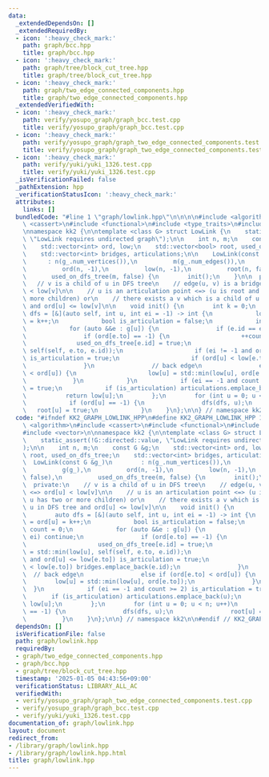 ```yaml
---
data:
  _extendedDependsOn: []
  _extendedRequiredBy:
  - icon: ':heavy_check_mark:'
    path: graph/bcc.hpp
    title: graph/bcc.hpp
  - icon: ':heavy_check_mark:'
    path: graph/tree/block_cut_tree.hpp
    title: graph/tree/block_cut_tree.hpp
  - icon: ':heavy_check_mark:'
    path: graph/two_edge_connected_components.hpp
    title: graph/two_edge_connected_components.hpp
  _extendedVerifiedWith:
  - icon: ':heavy_check_mark:'
    path: verify/yosupo_graph/graph_bcc.test.cpp
    title: verify/yosupo_graph/graph_bcc.test.cpp
  - icon: ':heavy_check_mark:'
    path: verify/yosupo_graph/graph_two_edge_connected_components.test.cpp
    title: verify/yosupo_graph/graph_two_edge_connected_components.test.cpp
  - icon: ':heavy_check_mark:'
    path: verify/yuki/yuki_1326.test.cpp
    title: verify/yuki/yuki_1326.test.cpp
  _isVerificationFailed: false
  _pathExtension: hpp
  _verificationStatusIcon: ':heavy_check_mark:'
  attributes:
    links: []
  bundledCode: "#line 1 \"graph/lowlink.hpp\"\n\n\n\n#include <algorithm>\n#include\
    \ <cassert>\n#include <functional>\n#include <type_traits>\n#include <vector>\n\
    \nnamespace kk2 {\n\ntemplate <class G> struct LowLink {\n    static_assert(!G::directed::value,\
    \ \"LowLink requires undirected graph\");\n\n    int n, m;\n    const G &g;\n\
    \    std::vector<int> ord, low;\n    std::vector<bool> root, used_on_dfs_tree;\n\
    \    std::vector<int> bridges, articulations;\n\n    LowLink(const G &g_)\n  \
    \      : n(g_.num_vertices()),\n          m(g_.num_edges()),\n          g(g_),\n\
    \          ord(n, -1),\n          low(n, -1),\n          root(n, false),\n   \
    \       used_on_dfs_tree(m, false) {\n        init();\n    }\n\n  private:\n \
    \   // v is a child of u in DFS tree\n    // edge(u, v) is a bridge <=> ord[u]\
    \ < low[v]\n\n    // u is an articulation point <=> (u is root and u has two or\
    \ more children) or\n    // there exists a v which is a child of u in DFS tree\
    \ and ord[u] <= low[v]\n\n    void init() {\n        int k = 0;\n        auto\
    \ dfs = [&](auto self, int u, int ei = -1) -> int {\n            low[u] = ord[u]\
    \ = k++;\n            bool is_articulation = false;\n            int count = 0;\n\
    \            for (auto &&e : g[u]) {\n                if (e.id == ei) continue;\n\
    \                if (ord[e.to] == -1) {\n                    ++count;\n      \
    \              used_on_dfs_tree[e.id] = true;\n                    low[u] = std::min(low[u],\
    \ self(self, e.to, e.id));\n                    if (ei != -1 and ord[u] <= low[e.to])\
    \ is_articulation = true;\n                    if (ord[u] < low[e.to]) bridges.emplace_back(e.id);\n\
    \                }\n                // back edge\n                else if (ord[e.to]\
    \ < ord[u]) {\n                    low[u] = std::min(low[u], ord[e.to]);\n   \
    \             }\n            }\n            if (ei == -1 and count >= 2) is_articulation\
    \ = true;\n            if (is_articulation) articulations.emplace_back(u);\n \
    \           return low[u];\n        };\n        for (int u = 0; u < n; u++)\n\
    \            if (ord[u] == -1) {\n                dfs(dfs, u);\n             \
    \   root[u] = true;\n            }\n    }\n};\n\n} // namespace kk2\n\n\n"
  code: "#ifndef KK2_GRAPH_LOWLINK_HPP\n#define KK2_GRAPH_LOWLINK_HPP 1\n\n#include\
    \ <algorithm>\n#include <cassert>\n#include <functional>\n#include <type_traits>\n\
    #include <vector>\n\nnamespace kk2 {\n\ntemplate <class G> struct LowLink {\n\
    \    static_assert(!G::directed::value, \"LowLink requires undirected graph\"\
    );\n\n    int n, m;\n    const G &g;\n    std::vector<int> ord, low;\n    std::vector<bool>\
    \ root, used_on_dfs_tree;\n    std::vector<int> bridges, articulations;\n\n  \
    \  LowLink(const G &g_)\n        : n(g_.num_vertices()),\n          m(g_.num_edges()),\n\
    \          g(g_),\n          ord(n, -1),\n          low(n, -1),\n          root(n,\
    \ false),\n          used_on_dfs_tree(m, false) {\n        init();\n    }\n\n\
    \  private:\n    // v is a child of u in DFS tree\n    // edge(u, v) is a bridge\
    \ <=> ord[u] < low[v]\n\n    // u is an articulation point <=> (u is root and\
    \ u has two or more children) or\n    // there exists a v which is a child of\
    \ u in DFS tree and ord[u] <= low[v]\n\n    void init() {\n        int k = 0;\n\
    \        auto dfs = [&](auto self, int u, int ei = -1) -> int {\n            low[u]\
    \ = ord[u] = k++;\n            bool is_articulation = false;\n            int\
    \ count = 0;\n            for (auto &&e : g[u]) {\n                if (e.id ==\
    \ ei) continue;\n                if (ord[e.to] == -1) {\n                    ++count;\n\
    \                    used_on_dfs_tree[e.id] = true;\n                    low[u]\
    \ = std::min(low[u], self(self, e.to, e.id));\n                    if (ei != -1\
    \ and ord[u] <= low[e.to]) is_articulation = true;\n                    if (ord[u]\
    \ < low[e.to]) bridges.emplace_back(e.id);\n                }\n              \
    \  // back edge\n                else if (ord[e.to] < ord[u]) {\n            \
    \        low[u] = std::min(low[u], ord[e.to]);\n                }\n          \
    \  }\n            if (ei == -1 and count >= 2) is_articulation = true;\n     \
    \       if (is_articulation) articulations.emplace_back(u);\n            return\
    \ low[u];\n        };\n        for (int u = 0; u < n; u++)\n            if (ord[u]\
    \ == -1) {\n                dfs(dfs, u);\n                root[u] = true;\n  \
    \          }\n    }\n};\n\n} // namespace kk2\n\n#endif // KK2_GRAPH_LOWLINK_HPP\n"
  dependsOn: []
  isVerificationFile: false
  path: graph/lowlink.hpp
  requiredBy:
  - graph/two_edge_connected_components.hpp
  - graph/bcc.hpp
  - graph/tree/block_cut_tree.hpp
  timestamp: '2025-01-05 04:43:56+09:00'
  verificationStatus: LIBRARY_ALL_AC
  verifiedWith:
  - verify/yosupo_graph/graph_two_edge_connected_components.test.cpp
  - verify/yosupo_graph/graph_bcc.test.cpp
  - verify/yuki/yuki_1326.test.cpp
documentation_of: graph/lowlink.hpp
layout: document
redirect_from:
- /library/graph/lowlink.hpp
- /library/graph/lowlink.hpp.html
title: graph/lowlink.hpp
---
```

